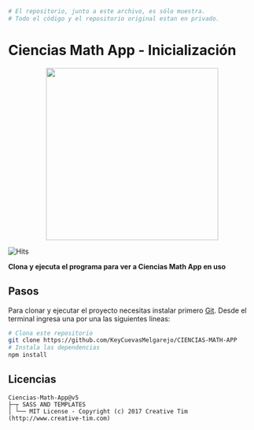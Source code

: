 ```bash
# El repositorio, junto a este archivo, es sólo muestra. 
# Todo el código y el repositorio original estan en privado.
```
# Ciencias Math App - Inicialización  
<p align="center"> <img src="https://hitcounter.pythonanywhere.com/count/tag.svg?url=https%3A%2F%2Fgithub.com%2FKeyCuevasMelgarejo%2FCIENCIAS-MATH-APP---PREVIEW" width="350"/> </p> 
<img src="https://hitcounter.pythonanywhere.com/count/tag.svg?url=https%3A%2F%2Fgithub.com%2FKeyCuevasMelgarejo%2FCIENCIAS-MATH-APP---PREVIEW" alt="Hits">



**Clona y ejecuta el programa para ver a Ciencias Math App en uso**

## Pasos

Para clonar y ejecutar el proyecto necesitas instalar primero [Git](https://git-scm.com). Desde el terminal ingresa una por una las siguientes lineas:

```bash
# Clona este repositorio
git clone https://github.com/KeyCuevasMelgarejo/CIENCIAS-MATH-APP
# Instala las dependencias
npm install
```
## Licencias
    Ciencias-Math-App@v5
    ├─┬ SASS AND TEMPLATES
    │ └── MIT License - Copyright (c) 2017 Creative Tim (http://www.creative-tim.com)
